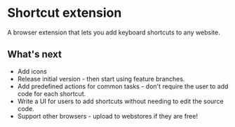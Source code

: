 # Shortcut extension

A browser extension that lets you add keyboard shortcuts to any website.

## What's next
- Add icons
- Release initial version - then start using feature branches.
- Add predefined actions for common tasks - don't require the user to add code for each shortcut.
- Write a UI for users to add shortcuts without needing to edit the source code.
- Support other browsers - upload to webstores if they are free!
